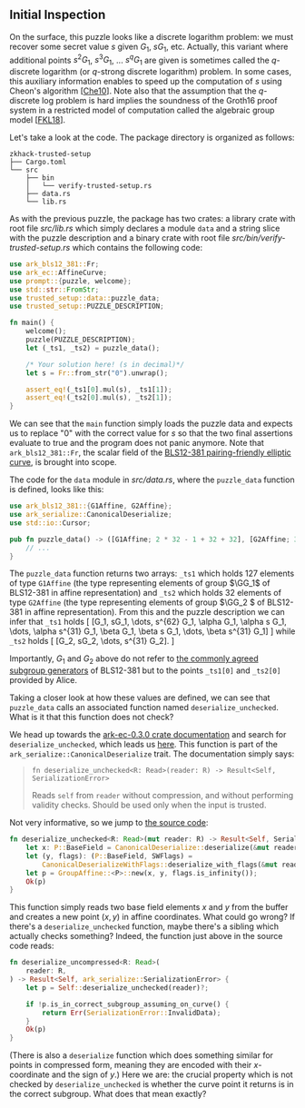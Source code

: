 ## Initial Inspection

On the surface, this puzzle looks like a discrete logarithm problem: we must recover some secret value $s$ given $G_1$, $s G_1$, etc.
Actually, this variant where additional points $s^2 G_1$, $s^3 G_1$, ... $s^q G_1$ are given is sometimes called the $q$-discrete logarithm (or $q$-strong discrete logarithm) problem.
In some cases, this auxiliary information enables to speed up the computation of $s$ using Cheon's algorithm [[Che10](../../references.md#Che10)].
Note also that the assumption that the $q$-discrete log problem is hard implies the soundness of the Groth16 proof system in a restricted model of computation called the algebraic group model [[FKL18](../../references.md#FKL18)].

Let's take a look at the code.
The package directory is organized as follows:

```text
zkhack-trusted-setup
├── Cargo.toml
└── src
    ├── bin
    │   └── verify-trusted-setup.rs
    ├── data.rs
    └── lib.rs
```

As with the previous puzzle, the package has two crates: a library crate with root file *src/lib.rs* which simply declares a module `data` and a string slice with the puzzle description and a binary crate with root file *src/bin/verify-trusted-setup.rs* which contains the following code:

```rust
use ark_bls12_381::Fr;
use ark_ec::AffineCurve;
use prompt::{puzzle, welcome};
use std::str::FromStr;
use trusted_setup::data::puzzle_data;
use trusted_setup::PUZZLE_DESCRIPTION;

fn main() {
    welcome();
    puzzle(PUZZLE_DESCRIPTION);
    let (_ts1, _ts2) = puzzle_data();

    /* Your solution here! (s in decimal)*/
    let s = Fr::from_str("0").unwrap();

    assert_eq!(_ts1[0].mul(s), _ts1[1]);
    assert_eq!(_ts2[0].mul(s), _ts2[1]);
}
```

We can see that the `main` function simply loads the puzzle data and expects us to replace "0" with the correct value for $s$ so that the two final assertions evaluate to true and the program does not panic anymore.
Note that `ark_bls12_381::Fr`, the scalar field of the [BLS12-381 pairing-friendly elliptic curve](../../mathematical-preliminaries/pairings.md), is brought into scope.

The code for the `data` module in *src/data.rs*, where the `puzzle_data` function is defined, looks like this:

```rust
use ark_bls12_381::{G1Affine, G2Affine};
use ark_serialize::CanonicalDeserialize;
use std::io::Cursor;

pub fn puzzle_data() -> ([G1Affine; 2 * 32 - 1 + 32 + 32], [G2Affine; 32]) {
    // ...
}
```

The `puzzle_data` function returns two arrays: `_ts1` which holds 127 elements of type `G1Affine` (the type representing elements of group $\GG_1$ of BLS12-381 in affine representation) and `_ts2` which holds 32 elements of type `G2Affine` (the type representing elements of group $\GG_2 $ of BLS12-381 in affine representation).
From this and the puzzle description we can infer that `_ts1` holds
\[
 [G_1, sG_1, \dots, s^{62} G_1, \alpha G_1, \alpha s G_1, \dots, \alpha s^{31} G_1, \beta G_1, \beta s G_1, \dots, \beta s^{31} G_1]
\]
while `_ts2` holds
\[
  [G_2, sG_2, \dots, s^{31} G_2].
\]

Importantly, $G_1$ and $G_2$ above do not refer to [the commonly agreed subgroup generators](https://github.com/zcash/librustzcash/blob/6e0364cd42a2b3d2b958a54771ef51a8db79dd29/pairing/src/bls12_381/README.md#generators) of BLS12-381 but to the points `_ts1[0]` and `_ts2[0]` provided by Alice.

Taking a closer look at how these values are defined, we can see that `puzzle_data` calls an associated function named `deserialize_unchecked`.
What is it that this function does not check?

We head up towards the [ark-ec-0.3.0 crate documentation](https://docs.rs/ark-ec/0.3.0/ark_ec/) and search for `deserialize_unchecked`, which leads us [here](https://docs.rs/ark-ec/0.3.0/ark_ec/models/short_weierstrass_jacobian/struct.GroupAffine.html#method.deserialize_unchecked).
This function is part of the `ark_serialize::CanonicalDeserialize` trait.
The documentation simply says:

> `fn deserialize_unchecked<R: Read>(reader: R) -> Result<Self, SerializationError>`
>
> Reads `self` from `reader` without compression, and without performing validity checks. Should be used only when the input is trusted.

Not very informative, so we jump to [the source code](https://docs.rs/ark-ec/0.3.0/src/ark_ec/models/short_weierstrass_jacobian.rs.html#856-862):

```rust
fn deserialize_unchecked<R: Read>(mut reader: R) -> Result<Self, SerializationError> {
    let x: P::BaseField = CanonicalDeserialize::deserialize(&mut reader)?;
    let (y, flags): (P::BaseField, SWFlags) =
        CanonicalDeserializeWithFlags::deserialize_with_flags(&mut reader)?;
    let p = GroupAffine::<P>::new(x, y, flags.is_infinity());
    Ok(p)
}
```

This function simply reads two base field elements $x$ and $y$ from the buffer and creates a new point $(x, y)$ in affine coordinates.
What could go wrong?
If there's a `deserialize_unchecked` function, maybe there's a sibling which actually checks something? Indeed, the function just above in the source code reads:

```rust
fn deserialize_uncompressed<R: Read>(
    reader: R,
) -> Result<Self, ark_serialize::SerializationError> {
    let p = Self::deserialize_unchecked(reader)?;

    if !p.is_in_correct_subgroup_assuming_on_curve() {
        return Err(SerializationError::InvalidData);
    }
    Ok(p)
}
```

(There is also a `deserialize` function which does something similar for points in compressed form, meaning they are encoded with their $x$-coordinate and the sign of $y$.)
Here we are: the crucial property which is not checked by `deserialize_unchecked` is whether the curve point it returns is in the correct subgroup. What does that mean exactly?
